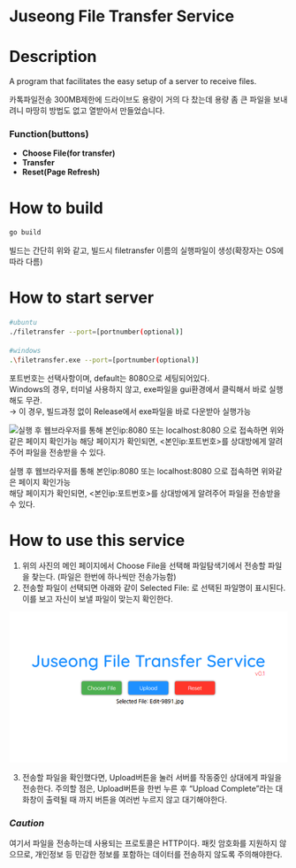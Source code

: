 # Juseong File Transfer Service

# Description

A program that facilitates the easy setup of a server to receive files.

카톡파일전송 300MB제한에 드라이브도 용량이 거의 다 찼는데 용량 좀 큰 파일을 보내려니 마땅히 방법도 없고 열받아서 만들었습니다.

### Function(buttons)

- **Choose File(for transfer)**
- **Transfer**
- **Reset(Page Refresh)**

# How to build

```sh
go build
```

빌드는 간단히 위와 같고, 빌드시 filetransfer 이름의 실행파일이 생성(확장자는 OS에따라 다름)

# How to start server

```sh
#ubuntu
./filetransfer --port=[portnumber(optional)]

#windows
.\filetransfer.exe --port=[portnumber(optional)]
```

포트번호는 선택사항이며, default는 8080으로 세팅되어있다.  
Windows의 경우, 터미널 사용하지 않고, exe파일을 gui환경에서 클릭해서 바로 실행해도 무관.  
→ 이 경우, 빌드과정 없이 Release에서  exe파일을 바로 다운받아 실행가능  

![실행 후 웹브라우저를 통해 본인ip:8080 또는 localhost:8080 으로 접속하면 위와같은 페이지 확인가능
해당 페이지가 확인되면, <본인ip:포트번호>를 상대방에게 알려주어 파일을 전송받을 수 있다.](images/indexpage.png)

실행 후 웹브라우저를 통해 본인ip:8080 또는 localhost:8080 으로 접속하면 위와같은 페이지 확인가능  
해당 페이지가 확인되면, <본인ip:포트번호>를 상대방에게 알려주어 파일을 전송받을 수 있다.

# How to use this service

1. 위의 사진의 메인 페이지에서 Choose File을 선택해 파일탐색기에서 전송할 파일을 찾는다. (파일은 한번에 하나씩만 전송가능함)
2. 전송할 파일이 선택되면 아래와 같이 Selected File: 로 선택된 파일명이 표시된다. 이를 보고 자신이 보낼 파일이 맞는지 확인한다. 

![Untitled](images/fileselected.png)

3. 전송할 파일을 확인했다면, Upload버튼을 눌러 서버를 작동중인 상대에게 파일을 전송한다. 주의할 점은, Upload버튼을 한번 누른 후 “Upload Complete”라는 대화창이 출력될 때 까지 버튼을 여러번 누르지 않고 대기해야한다. 

### *Caution*

여기서 파일을 전송하는데 사용되는 프로토콜은 HTTP이다. 패킷 암호화를 지원하지 않으므로, 개인정보 등 민감한 정보를 포함하는 데이터를 전송하지 않도록 주의해야한다.
